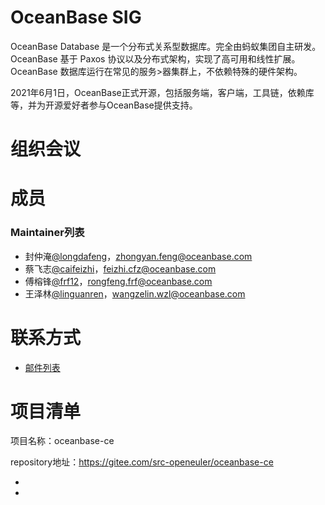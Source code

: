 # OceanBase SIG
OceanBase Database 是一个分布式关系型数据库。完全由蚂蚁集团自主研发。 OceanBase 基于
 Paxos 协议以及分布式架构，实现了高可用和线性扩展。OceanBase 数据库运行在常见的服务>器集群上，不依赖特殊的硬件架构。

2021年6月1日，OceanBase正式开源，包括服务端，客户端，工具链，依赖库等，并为开源爱好者参与OceanBase提供支持。

# 组织会议

# 成员

### Maintainer列表

- 封仲淹[@longdafeng](https://gitee.com/longdafeng)，zhongyan.feng@oceanbase.com
- 蔡飞志[@caifeizhi](https://gitee.com/caifeizhi)，feizhi.cfz@oceanbase.com
- 傅榕锋[@frf12](https://gitee.com/frf12)，rongfeng.frf@oceanbase.com
- 王泽林[@linguanren](https://gitee.com/linguanren)，wangzelin.wzl@oceanbase.com

# 联系方式

- [邮件列表](open_contact@oceanbase.com)

# 项目清单

项目名称：oceanbase-ce

repository地址：https://gitee.com/src-openeuler/oceanbase-ce

- 
- 
